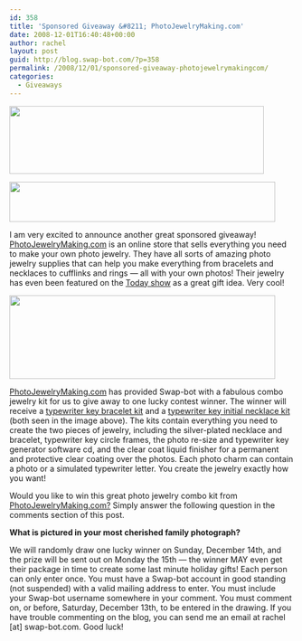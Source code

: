 ```yaml
---
id: 358
title: 'Sponsored Giveaway &#8211; PhotoJewelryMaking.com'
date: 2008-12-01T16:40:48+00:00
author: rachel
layout: post
guid: http://blog.swap-bot.com/?p=358
permalink: /2008/12/01/sponsored-giveaway-photojewelrymakingcom/
categories:
  - Giveaways
---
```

<img src="http://blog.swap-bot.com/wp-content/uploads/2008/12/giveaway.gif" alt="" title="giveaway" width="450" height="120" class="alignnone size-full wp-image-359" srcset="http://blog.swap-bot.com/wp-content/uploads/2008/12/giveaway-300x80.gif 300w, http://blog.swap-bot.com/wp-content/uploads/2008/12/giveaway.gif 450w" sizes="(max-width: 450px) 100vw, 450px" />
  
[<img src="http://blog.swap-bot.com/wp-content/uploads/2008/12/pjm1.png" alt="" title="pjm1" width="470" height="71" class="alignnone size-full wp-image-365" srcset="http://blog.swap-bot.com/wp-content/uploads/2008/12/pjm1-300x45.png 300w, http://blog.swap-bot.com/wp-content/uploads/2008/12/pjm1.png 470w" sizes="(max-width: 470px) 100vw, 470px" />](http://www.photojewelrymaking.com/) 

I am very excited to announce another great sponsored giveaway! [PhotoJewelryMaking.com](http://www.photojewelrymaking.com/) is an online store that sells everything you need to make your own photo jewelry. They have all sorts of amazing photo jewelry supplies that can help you make everything from bracelets and necklaces to cufflinks and rings &#8212; all with your own photos! Their jewelry has even been featured on the [Today show](http://www.photojewelrymaking.com/todayshowphotojewelry.aspx) as a great gift idea. Very cool!

[<img src="http://blog.swap-bot.com/wp-content/uploads/2008/12/photojewelry.jpg" alt="" title="photojewelry" width="470" height="148" class="alignnone size-full wp-image-362" srcset="http://blog.swap-bot.com/wp-content/uploads/2008/12/photojewelry-300x94.jpg 300w, http://blog.swap-bot.com/wp-content/uploads/2008/12/photojewelry.jpg 470w" sizes="(max-width: 470px) 100vw, 470px" />](http://www.photojewelrymaking.com/circlephotobraceletkituseanyphoto1.aspx)

[PhotoJewelryMaking.com](http://www.photojewelrymaking.com/) has provided Swap-bot with a fabulous combo jewelry kit for us to give away to one lucky contest winner. The winner will receive a [typewriter key bracelet kit](http://www.photojewelrymaking.com/circlephotobraceletkituseanyphoto1.aspx) and a [typewriter key initial necklace kit](http://www.photojewelrymaking.com/initial-necklace.aspx) (both seen in the image above). The kits contain everything you need to create the two pieces of jewelry, including the silver-plated necklace and bracelet, typewriter key circle frames, the photo re-size and typewriter key generator software cd, and the clear coat liquid finisher for a permanent and protective clear coating over the photos. Each photo charm can contain a photo or a simulated typewriter letter. You create the jewelry exactly how you want!

Would you like to win this great photo jewelry combo kit from [PhotoJewelryMaking.com?](http://www.photojewelrymaking.com/) Simply answer the following question in the comments section of this post.

**What is pictured in your most cherished family photograph?** 

We will randomly draw one lucky winner on Sunday, December 14th, and the prize will be sent out on Monday the 15th &#8212; the winner MAY even get their package in time to create some last minute holiday gifts! Each person can only enter once. You must have a Swap-bot account in good standing (not suspended) with a valid mailing address to enter. You must include your Swap-bot username somewhere in your comment. You must comment on, or before, Saturday, December 13th, to be entered in the drawing. If you have trouble commenting on the blog, you can send me an email at rachel [at] swap-bot.com. Good luck!